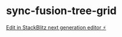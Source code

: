 # sync-fusion-tree-grid

[Edit in StackBlitz next generation editor ⚡️](https://stackblitz.com/~/github.com/abumuawiyah/sync-fusion-tree-grid)